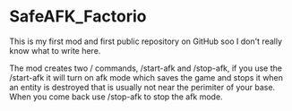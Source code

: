 # SafeAFK_Factorio
This is my first mod and first public repository on GitHub soo I don't really know what to write here.

The mod creates two / commands, /start-afk and /stop-afk, if you use the /start-afk it will turn on afk mode which saves the game and stops it when an entity is destroyed that is usually not near the perimiter of your base. When you come back use /stop-afk to stop the afk mode.
